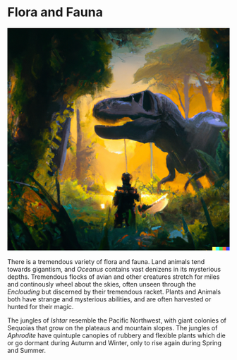 # Flora and Fauna

![Predator-vs-knight](images/dall-e-rex-v-knight.png)

There is a tremendous variety of flora and fauna. Land animals tend towards gigantism, and *Oceanus* contains vast denizens in its mysterious depths. Tremendous flocks of avian and other creatures stretch for miles and continously wheel about the skies, often unseen through the *Enclouding* but discerned by their tremendous racket. Plants and Animals both have strange and mysterious abilities, and are often harvested or hunted for their magic.

The jungles of *Ishtar* resemble the Pacific Northwest, with giant colonies of Sequoias that grow on the plateaus and mountain slopes. The jungles of *Aphrodite* have quintuple canopies of rubbery and flexible plants which die or go dormant during Autumn and Winter, only to rise again during Spring and Summer.